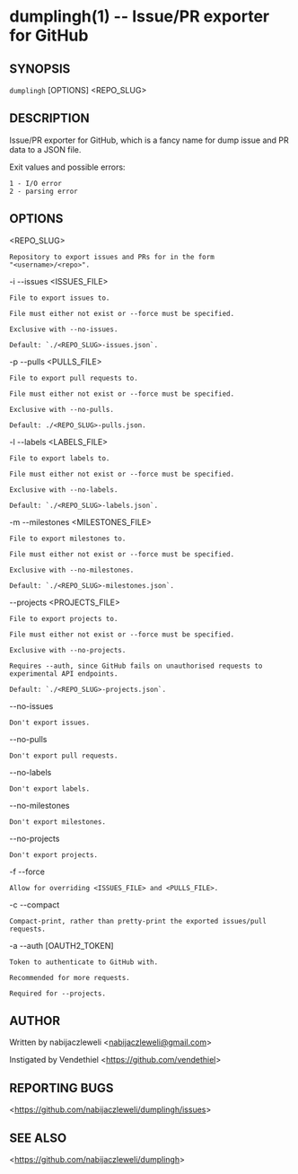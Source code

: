 dumplingh(1) -- Issue/PR exporter for GitHub
============================================

## SYNOPSIS

`dumplingh` [OPTIONS] <REPO_SLUG>

## DESCRIPTION

Issue/PR exporter for GitHub, which is a fancy name for dump issue and
PR data to a JSON file.

Exit values and possible errors:

    1 - I/O error
    2 - parsing error

## OPTIONS

  <REPO_SLUG>

    Repository to export issues and PRs for in the form
    "<username>/<repo>".

  -i --issues <ISSUES_FILE>

    File to export issues to.

    File must either not exist or --force must be specified.

    Exclusive with --no-issues.

    Default: `./<REPO_SLUG>-issues.json`.

  -p --pulls <PULLS_FILE>

    File to export pull requests to.

    File must either not exist or --force must be specified.

    Exclusive with --no-pulls.

    Default: ./<REPO_SLUG>-pulls.json.

  -l --labels <LABELS_FILE>

    File to export labels to.

    File must either not exist or --force must be specified.

    Exclusive with --no-labels.

    Default: `./<REPO_SLUG>-labels.json`.

  -m --milestones <MILESTONES_FILE>

    File to export milestones to.

    File must either not exist or --force must be specified.

    Exclusive with --no-milestones.

    Default: `./<REPO_SLUG>-milestones.json`.

  --projects <PROJECTS_FILE>

    File to export projects to.

    File must either not exist or --force must be specified.

    Exclusive with --no-projects.

    Requires --auth, since GitHub fails on unauthorised requests to
    experimental API endpoints.

    Default: `./<REPO_SLUG>-projects.json`.

  --no-issues

    Don't export issues.

  --no-pulls

    Don't export pull requests.

  --no-labels

    Don't export labels.

  --no-milestones

    Don't export milestones.

  --no-projects

    Don't export projects.

  -f --force

    Allow for overriding <ISSUES_FILE> and <PULLS_FILE>.

  -c --compact

    Compact-print, rather than pretty-print the exported issues/pull requests.

  -a --auth [OAUTH2_TOKEN]

    Token to authenticate to GitHub with.

    Recommended for more requests.

    Required for --projects.

## AUTHOR

Written by nabijaczleweli &lt;<nabijaczleweli@gmail.com>&gt;

Instigated by Vendethiel &lt;<https://github.com/vendethiel>&gt;

## REPORTING BUGS

&lt;<https://github.com/nabijaczleweli/dumplingh/issues>&gt;

## SEE ALSO

&lt;<https://github.com/nabijaczleweli/dumplingh>&gt;
